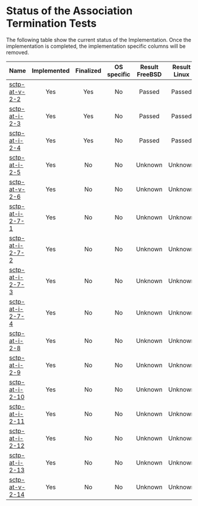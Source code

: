 # Status of the Association Termination Tests

The following table show the current status of the Implementation. Once the implementation is completed, the implementation specific columns will be removed.

| Name                                  | Implemented | Finalized | OS specific | Result FreeBSD | Result Linux |
|:--------------------------------------|:-----------:|:---------:|:-----------:|:--------------:|:------------:|
|[sctp-at-v-2-2](sctp-at-v-2-2.pkt)     | Yes         | Yes       | No          | Passed         | Passed       |
|[sctp-at-i-2-3](sctp-at-i-2-3.pkt)     | Yes         | Yes       | No          | Passed         | Passed       |
|[sctp-at-i-2-4](sctp-at-i-2-4.pkt)     | Yes         | Yes       | No          | Passed         | Passed       |
|[sctp-at-i-2-5](sctp-at-i-2-5.pkt)     | Yes         | No        | No          | Unknown        | Unknown      |
|[sctp-at-v-2-6](sctp-at-v-2-6.pkt)     | Yes         | No        | No          | Unknown        | Unknown      |
|[sctp-at-i-2-7-1](sctp-at-i-2-7-1.pkt) | Yes         | No        | No          | Unknown        | Unknown      |
|[sctp-at-i-2-7-2](sctp-at-i-2-7-2.pkt) | Yes         | No        | No          | Unknown        | Unknown      |
|[sctp-at-i-2-7-3](sctp-at-i-2-7-3.pkt) | Yes         | No        | No          | Unknown        | Unknown      |
|[sctp-at-i-2-7-4](sctp-at-i-2-7-4.pkt) | Yes         | No        | No          | Unknown        | Unknown      |
|[sctp-at-i-2-8](sctp-at-i-2-8.pkt)     | Yes         | No        | No          | Unknown        | Unknown      |
|[sctp-at-i-2-9](sctp-at-i-2-9.pkt)     | Yes         | No        | No          | Unknown        | Unknown      |
|[sctp-at-i-2-10](sctp-at-i-2-10.pkt)   | Yes         | No        | No          | Unknown        | Unknown      |
|[sctp-at-i-2-11](sctp-at-i-2-11.pkt)   | Yes         | No        | No          | Unknown        | Unknown      |
|[sctp-at-i-2-12](sctp-at-i-2-12.pkt)   | Yes         | No        | No          | Unknown        | Unknown      |
|[sctp-at-i-2-13](sctp-at-i-2-13.pkt)   | Yes         | No        | No          | Unknown        | Unknown      |
|[sctp-at-v-2-14](sctp-at-v-2-14.pkt)   | Yes         | No        | No          | Unknown        | Unknown      |
